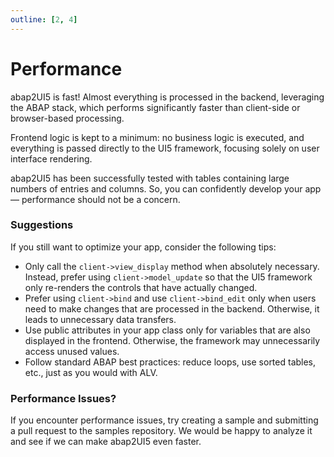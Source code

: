 ```yaml
---
outline: [2, 4]
---
```


# Performance

abap2UI5 is fast! Almost everything is processed in the backend, leveraging the ABAP stack, which performs significantly faster than client-side or browser-based processing. <br>

Frontend logic is kept to a minimum: no business logic is executed, and everything is passed directly to the UI5 framework, focusing solely on user interface rendering. <br>

abap2UI5 has been successfully tested with tables containing large numbers of entries and columns. So, you can confidently develop your app — performance should not be a concern.

### Suggestions
If you still want to optimize your app, consider the following tips:
* Only call the `client->view_display` method when absolutely necessary. Instead, prefer using `client->model_update` so that the UI5 framework only re-renders the controls that have actually changed.
* Prefer using `client->bind` and use `client->bind_edit` only when users need to make changes that are processed in the backend. Otherwise, it leads to unnecessary data transfers.
* Use public attributes in your app class only for variables that are also displayed in the frontend. Otherwise, the framework may unnecessarily access unused values.
* Follow standard ABAP best practices: reduce loops, use sorted tables, etc., just as you would with ALV.

### Performance Issues?
If you encounter performance issues, try creating a sample and submitting a pull request to the samples repository. We would be happy to analyze it and see if we can make abap2UI5 even faster.